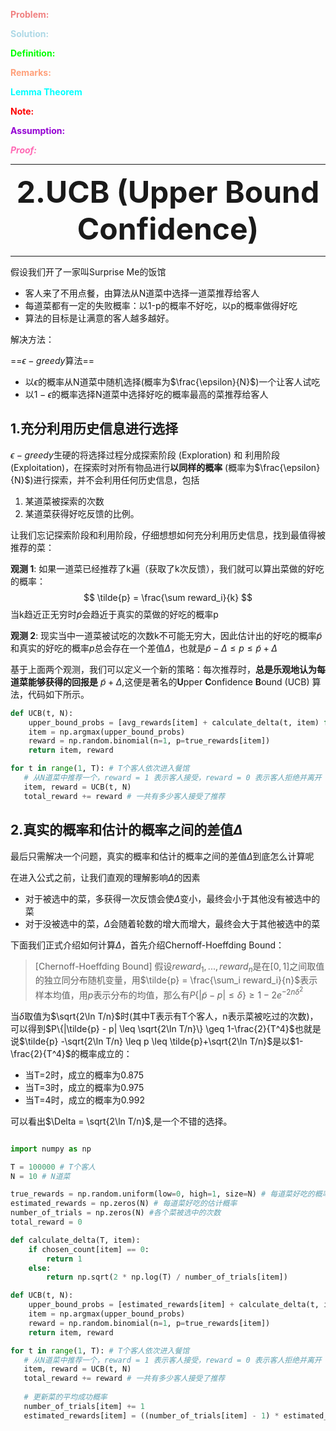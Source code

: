 <font color=LightCoral>**Problem:**</font>

<font color=LightBlue >**Solution:**</font>

<font color=Lime  >**Definition:**</font>

<font color=LightSalmon >**Remarks:**</font>

<font color=Aqua >**Lemma Theorem**</font>

<font color=Red >**Note:**</font>

<font color=DarkViolet >**Assumption:**</font>

<font color=HotPink >***Proof:***</font>

---

<center> <font size=8 ><b>2.UCB (Upper Bound Confidence)</b></font></center> 

---



假设我们开了一家叫Surprise Me的饭馆

- 客人来了不用点餐，由算法从N道菜中选择一道菜推荐给客人
- 每道菜都有一定的失败概率：以1-p的概率不好吃，以p的概率做得好吃
- 算法的目标是让满意的客人越多越好。

解决方法：

==$\epsilon-greedy$算法==

- 以$\epsilon$的概率从N道菜中随机选择(概率为$\frac{\epsilon}{N}$)一个让客人试吃
- 以$1- \epsilon$的概率选择N道菜中选择好吃的概率最高的菜推荐给客人

## 1.充分利用历史信息进行选择

$\epsilon-greedy$生硬的将选择过程分成探索阶段 (Exploration) 和 利用阶段(Exploitation)，在探索时对所有物品进行**以同样的概率** (概率为$\frac{\epsilon}{N}$)进行探索，并不会利用任何历史信息，包括

1. 某道菜被探索的次数
2. 某道菜获得好吃反馈的比例。

让我们忘记探索阶段和利用阶段，仔细想想如何充分利用历史信息，找到最值得被推荐的菜：

**观测 1**: 如果一道菜已经推荐了k遍（获取了k次反馈），我们就可以算出菜做的好吃的概率：
$$
\tilde{p} = \frac{\sum reward_i}{k}
$$
当k趋近正无穷时$\tilde{p}$会趋近于真实的菜做的好吃的概率p

**观测 2**: 现实当中一道菜被试吃的次数k不可能无穷大，因此估计出的好吃的概率$\tilde{p}$和真实的好吃的概率$p$总会存在一个差值$\Delta$，也就是$\tilde{p} - \Delta \leq p \leq \tilde{p}+ \Delta$

基于上面两个观测，我们可以定义一个新的策略：每次推荐时，**总是乐观地认为每道菜能够获得的回报是** $\tilde{p}+\Delta$,这便是著名的**U**pper **C**onfidence **B**ound (UCB) 算法，代码如下所示。

```python
def UCB(t, N):
    upper_bound_probs = [avg_rewards[item] + calculate_delta(t, item) for item in range(N)]
    item = np.argmax(upper_bound_probs)
    reward = np.random.binomial(n=1, p=true_rewards[item])
    return item, reward

for t in range(1, T): # T个客人依次进入餐馆
   # 从N道菜中推荐一个，reward = 1 表示客人接受，reward = 0 表示客人拒绝并离开
   item, reward = UCB(t, N)
   total_reward += reward # 一共有多少客人接受了推荐
```

## 2.真实的概率和估计的概率之间的差值$\Delta$

最后只需解决一个问题，真实的概率和估计的概率之间的差值$\Delta$到底怎么计算呢

在进入公式之前，让我们直观的理解影响$\Delta$的因素

- 对于被选中的菜，多获得一次反馈会使$\Delta$变小，最终会小于其他没有被选中的菜
- 对于没被选中的菜，$\Delta$会随着轮数的增大而增大，最终会大于其他被选中的菜

下面我们正式介绍如何计算$\Delta$，首先介绍Chernoff-Hoeffding Bound：

> [Chernoff-Hoeffding Bound] 假设$reward_1,...,reward_n$是在$[0,1]$之间取值的独立同分布随机变量，用$\tilde{p} = \frac{\sum_i reward_i}{n}$表示样本均值，用$p$表示分布的均值，那么有$P\{|\tilde{p}-p|\leq \delta\} \geq 1-2 e^{-2n\delta^2}$

当$\delta$取值为$\sqrt{2\ln T/n}$时(其中T表示有T个客人，n表示菜被吃过的次数)，可以得到$P\{|\tilde{p} - p| \leq \sqrt{2\ln T/n}\} \geq 1-\frac{2}{T^4}$也就是说$\tilde{p} -\sqrt{2\ln T/n} \leq p \leq \tilde{p}+\sqrt{2\ln T/n}$是以$1-\frac{2}{T^4}$的概率成立的：

- 当T=2时，成立的概率为0.875
- 当T=3时，成立的概率为0.975
- 当T=4时，成立的概率为0.992

可以看出$\Delta = \sqrt{2\ln T/n}$,是一个不错的选择。

```python

import numpy as np

T = 100000 # T个客人
N = 10 # N道菜

true_rewards = np.random.uniform(low=0, high=1, size=N) # 每道菜好吃的概率
estimated_rewards = np.zeros(N) # 每道菜好吃的估计概率
number_of_trials = np.zeros(N) #各个菜被选中的次数
total_reward = 0 

def calculate_delta(T, item):
    if chosen_count[item] == 0:
        return 1
    else:
        return np.sqrt(2 * np.log(T) / number_of_trials[item])

def UCB(t, N):
    upper_bound_probs = [estimated_rewards[item] + calculate_delta(t, item) for item in range(N)]
    item = np.argmax(upper_bound_probs)
    reward = np.random.binomial(n=1, p=true_rewards[item])
    return item, reward

for t in range(1, T): # T个客人依次进入餐馆
   # 从N道菜中推荐一个，reward = 1 表示客人接受，reward = 0 表示客人拒绝并离开
   item, reward = UCB(t, N)
   total_reward += reward # 一共有多少客人接受了推荐
   
   # 更新菜的平均成功概率
   number_of_trials[item] += 1
   estimated_rewards[item] = ((number_of_trials[item] - 1) * estimated_rewards[item] + reward) / number_of_trials[item]

     
```

